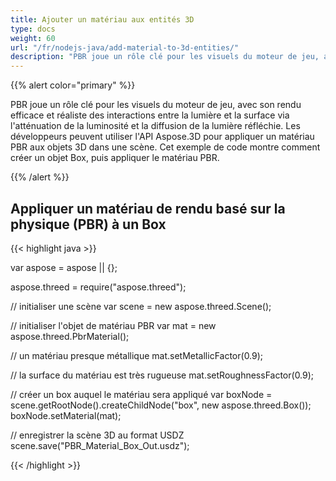 ```yaml
---
title: Ajouter un matériau aux entités 3D
type: docs
weight: 60
url: "/fr/nodejs-java/add-material-to-3d-entities/"
description: "PBR joue un rôle clé pour les visuels du moteur de jeu, avec son rendu efficace et réaliste des interactions entre la lumière et la surface via l'atténuation de la luminosité et la diffusion de la lumière réfléchie. Les développeurs peuvent utiliser l'API Aspose.3D pour appliquer un matériau PBR aux objets 3D dans une scène. Cet exemple de code montre comment créer un objet Box, puis appliquer le matériau PBR."
---
```


{{% alert color="primary" %}}

PBR joue un rôle clé pour les visuels du moteur de jeu, avec son rendu efficace et réaliste des interactions entre la lumière et la surface via l'atténuation de la luminosité et la diffusion de la lumière réfléchie. Les développeurs peuvent utiliser l'API Aspose.3D pour appliquer un matériau PBR aux objets 3D dans une scène. Cet exemple de code montre comment créer un objet Box, puis appliquer le matériau PBR.

{{% /alert %}}

## **Appliquer un matériau de rendu basé sur la physique (PBR) à un Box**

{{< highlight java >}}

var aspose = aspose || {};

aspose.threed = require("aspose.threed");

// initialiser une scène
var scene = new aspose.threed.Scene();

// initialiser l'objet de matériau PBR
var mat = new aspose.threed.PbrMaterial();

// un matériau presque métallique
mat.setMetallicFactor(0.9);

// la surface du matériau est très rugueuse
mat.setRoughnessFactor(0.9);

// créer un box auquel le matériau sera appliqué
var boxNode = scene.getRootNode().createChildNode("box", new aspose.threed.Box());
boxNode.setMaterial(mat);

// enregistrer la scène 3D au format USDZ
scene.save("PBR_Material_Box_Out.usdz");

{{< /highlight >}}